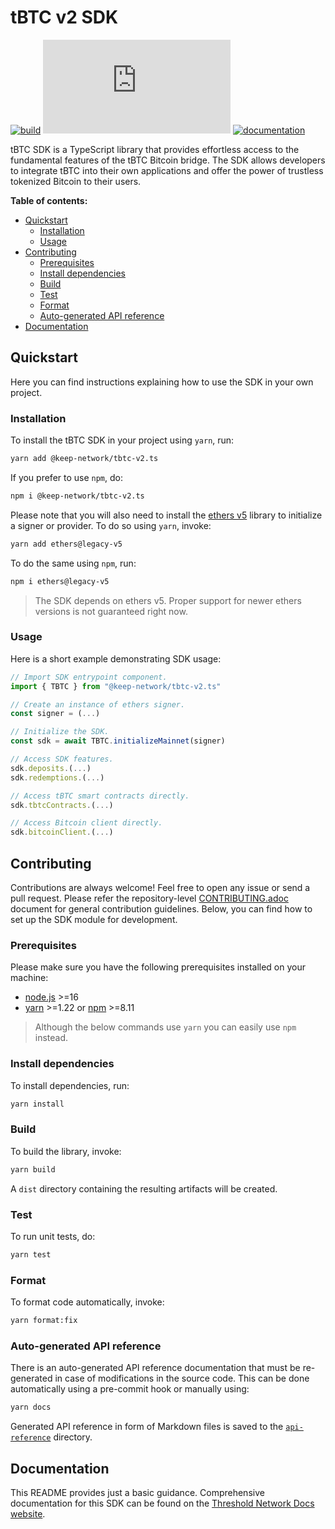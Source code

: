 # tBTC v2 SDK

[![build](https://img.shields.io/github/actions/workflow/status/keep-network/tbtc-v2/typescript.yml?branch=main&event=push&label=build)](https://github.com/keep-network/tbtc-v2/actions/workflows/typescript.yml)
[![npm](https://img.shields.io/npm/v/%40keep-network%2Ftbtc-v2.ts)](https://www.npmjs.com/package/@keep-network/tbtc-v2.ts)
[![documentation](https://badgen.net/static/GitBook/Documentation/yellow)](https://docs.threshold.network/app-development/tbtc-v2/tbtc-sdk)

tBTC SDK is a TypeScript library that provides effortless access to the
fundamental features of the tBTC Bitcoin bridge. The SDK allows developers
to integrate tBTC into their own applications and offer the power of
trustless tokenized Bitcoin to their users.

**Table of contents:**

- [Quickstart](#quickstart)
  - [Installation](#installation)
  - [Usage](#usage)
- [Contributing](#contributing)
  - [Prerequisites](#prerequisites)
  - [Install dependencies](#install-dependencies)
  - [Build](#build)
  - [Test](#test)
  - [Format](#format)
  - [Auto-generated API reference](#auto-generated-api-reference)
- [Documentation](#documentation)

## Quickstart

Here you can find instructions explaining how to use the SDK in your own
project.

### Installation

To install the tBTC SDK in your project using `yarn`, run:

```bash
yarn add @keep-network/tbtc-v2.ts
```

If you prefer to use `npm`, do:

```bash
npm i @keep-network/tbtc-v2.ts
```

Please note that you will also need to install the
[ethers v5](https://docs.ethers.org/v5) library to initialize
a signer or provider. To do so using `yarn`, invoke:

```bash
yarn add ethers@legacy-v5
```

To do the same using `npm`, run:

```bash
npm i ethers@legacy-v5
```

> The SDK depends on ethers v5. Proper support for newer ethers versions
> is not guaranteed right now.

### Usage

Here is a short example demonstrating SDK usage:

```typescript
// Import SDK entrypoint component.
import { TBTC } from "@keep-network/tbtc-v2.ts"

// Create an instance of ethers signer.
const signer = (...)

// Initialize the SDK.
const sdk = await TBTC.initializeMainnet(signer)

// Access SDK features.
sdk.deposits.(...)
sdk.redemptions.(...)

// Access tBTC smart contracts directly.
sdk.tbtcContracts.(...)

// Access Bitcoin client directly.
sdk.bitcoinClient.(...)
```

## Contributing

Contributions are always welcome! Feel free to open any issue or send a pull request.
Please refer the repository-level
[CONTRIBUTING.adoc](https://github.com/keep-network/tbtc-v2/blob/main/CONTRIBUTING.adoc)
document for general contribution guidelines. Below, you can find how to set up
the SDK module for development.

### Prerequisites

Please make sure you have the following prerequisites installed on your machine:

- [node.js](https://nodejs.org) >=16
- [yarn](https://classic.yarnpkg.com) >=1.22 or [npm](https://github.com/npm/cli) >=8.11

> Although the below commands use `yarn` you can easily use `npm` instead.

### Install dependencies

To install dependencies, run:

```bash
yarn install
```

### Build

To build the library, invoke:

```bash
yarn build
```

A `dist` directory containing the resulting artifacts will be created.

### Test

To run unit tests, do:

```bash
yarn test
```

### Format

To format code automatically, invoke:

```bash
yarn format:fix
```

### Auto-generated API reference

There is an auto-generated API reference documentation that must be
re-generated in case of modifications in the source code. This can be
done automatically using a pre-commit hook or manually using:

```bash
yarn docs
```

Generated API reference in form of Markdown files is saved
to the [`api-reference`](./api-reference) directory.

## Documentation

This README provides just a basic guidance. Comprehensive documentation for
this SDK can be found on the
[Threshold Network Docs website](https://docs.threshold.network/app-development/tbtc-v2/tbtc-sdk).
